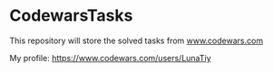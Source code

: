 # CodewarsTasks
This repository will store the solved tasks from www.codewars.com

My profile: https://www.codewars.com/users/LunaTiy
